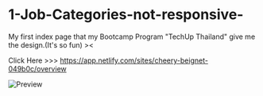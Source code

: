 # 1-Job-Categories-not-responsive-
My first index page that my Bootcamp Program "TechUp Thailand" give me the design.(It's so fun) ><

Click Here >>>  https://app.netlify.com/sites/cheery-beignet-049b0c/overview

![Preview](https://github.com/paiveryhappy/1-Job-Categories-not-responsive-/assets/62796619/6b18e09d-0020-4cf9-9695-15a7ab5b6f40)
